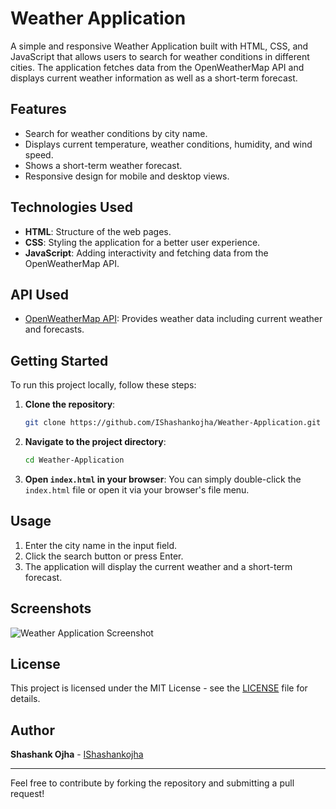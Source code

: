 # Weather Application

A simple and responsive Weather Application built with HTML, CSS, and JavaScript that allows users to search for weather conditions in different cities. The application fetches data from the OpenWeatherMap API and displays current weather information as well as a short-term forecast.

## Features

- Search for weather conditions by city name.
- Displays current temperature, weather conditions, humidity, and wind speed.
- Shows a short-term weather forecast.
- Responsive design for mobile and desktop views.

## Technologies Used

- **HTML**: Structure of the web pages.
- **CSS**: Styling the application for a better user experience.
- **JavaScript**: Adding interactivity and fetching data from the OpenWeatherMap API.

## API Used

- [OpenWeatherMap API](https://openweathermap.org/api): Provides weather data including current weather and forecasts.

## Getting Started

To run this project locally, follow these steps:

1. **Clone the repository**:
    ```bash
    git clone https://github.com/IShashankojha/Weather-Application.git
    ```

2. **Navigate to the project directory**:
    ```bash
    cd Weather-Application
    ```

3. **Open `index.html` in your browser**:
   You can simply double-click the `index.html` file or open it via your browser's file menu.

## Usage

1. Enter the city name in the input field.
2. Click the search button or press Enter.
3. The application will display the current weather and a short-term forecast.

## Screenshots

![Weather Application Screenshot](assets/screenshot.png)  <!-- Replace with actual screenshot path -->

## License

This project is licensed under the MIT License - see the [LICENSE](LICENSE) file for details.

## Author

**Shashank Ojha** - [IShashankojha](https://github.com/IShashankojha)

---

Feel free to contribute by forking the repository and submitting a pull request!

